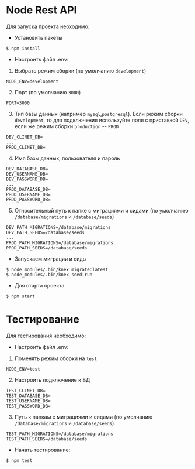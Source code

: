 # Node Rest API

Для запуска проекта неоходимо:
- Установить пакеты
```sd
$ npm install
```
- Настроить файл .env:
1. Выбрать режим сборки (по умолчанию ```development```)
```sd
NODE_ENV=development
```
2. Порт (по умолчанию ```3000```)
```sd
PORT=3000
```
3. Тип базы данных (например ```mysql```,```postgresql```). Если режим сборки ```development```, то для подключения используйте поля с приставкой ```DEV```, если же режим сборки ```production``` -- ```PROD```
```sd
DEV_CLINET_DB=
...
PROD_CLINET_DB=
```
4. Имя базы данных, пользователя и пароль
```sd
DEV_DATABASE_DB=
DEV_USERNAME_DB=
DEV_PASSWORD_DB=
...
PROD_DATABASE_DB=
PROD_USERNAME_DB=
PROD_PASSWORD_DB=
```
5. Относительный путь к папке с миграциями и сидами (по умолчанию ```/database/migrations``` и ```/database/seeds```)
```sd
DEV_PATH_MIGRATIONS=/database/migrations
DEV_PATH_SEEDS=/database/seeds
...
PROD_PATH_MIGRATIONS=/database/migrations
PROD_PATH_SEEDS=/database/seeds
```
- Запускаем миграции и сиды
```sd
$ node_modules/.bin/knex migrate:latest
$ node_modules/.bin/knex seed:run
```
- Для старта проекта
```sd
$ npm start
```
# Тестирование

Для тестирования необходимо:
- Настроить файл .env:
1. Поменять режим сборки на ```test```
```sd
NODE_ENV=test
```
2. Настроить подключение к БД
```sd
TEST_CLINET_DB=
TEST_DATABASE_DB=
TEST_USERNAME_DB=
TEST_PASSWORD_DB=
```
3. Путь к папкам с миграциями и сидами (по умолчанию ```/database/migrations``` и ```/database/seeds```)
```sd
TEST_PATH_MIGRATIONS=/database/migrations
TEST_PATH_SEEDS=/database/seeds
```
- Начать тестирование:
```sd
$ npm test
```